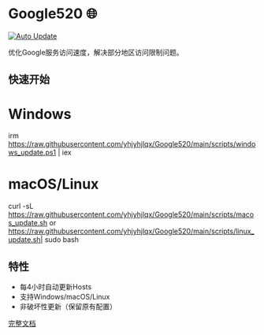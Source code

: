 # Google520 🌐

[![Auto Update](https://github.com/yhjyhjlqx/Google520/actions/workflows/auto_update.yml/badge.svg)](https://github.com/yhjyhjlqx/Google520/actions)

优化Google服务访问速度，解决部分地区访问限制问题。

## 快速开始
# Windows
irm https://raw.githubusercontent.com/yhjyhjlqx/Google520/main/scripts/windows_update.ps1 | iex

# macOS/Linux
curl -sL https://raw.githubusercontent.com/yhjyhjlqx/Google520/main/scripts/macos_update.sh or https://raw.githubusercontent.com/yhjyhjlqx/Google520/main/scripts/linux_update.sh| sudo bash

## 特性
- 每4小时自动更新Hosts
- 支持Windows/macOS/Linux
- 非破坏性更新（保留原有配置）

[完整文档](https://github.com/yhjyhjlqx/Google520/wiki)
